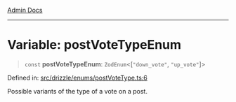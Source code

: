 [Admin Docs](/)

***

# Variable: postVoteTypeEnum

> `const` **postVoteTypeEnum**: `ZodEnum`\<\[`"down_vote"`, `"up_vote"`\]\>

Defined in: [src/drizzle/enums/postVoteType.ts:6](https://github.com/PalisadoesFoundation/talawa-api/blob/c0493e690fb59bf2b3a98d1507811ac221fdc899/src/drizzle/enums/postVoteType.ts#L6)

Possible variants of the type of a vote on a post.
